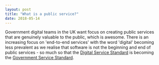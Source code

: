```yaml
---
layout: post
title: "What is a public service?"
date: 2018-05-14
---
```


Government digital teams in the UK want focus on creating public services that are genuinely valuable to the public, which is awesome. There is an increasing focus on 'end-to-end services' with the word 'digital' becoming less prevalent as we realise that software is not the beginning and end of public services - so much so that the [Digital Service Standard](https://www.gov.uk/service-manual/service-standard) is becoming the [Government Service Standard](https://twitter.com/mattedgar/status/994535790247075840?ref_src=twsrc%5Etfw&ref_url=https%3A%2F%2Fgds.blog.gov.uk%2F2018%2F05%2F10%2F10-may-2018-sprint-18-live-blog%2F&tfw_creator=GDSTeam&tfw_site=GDSTeam).
